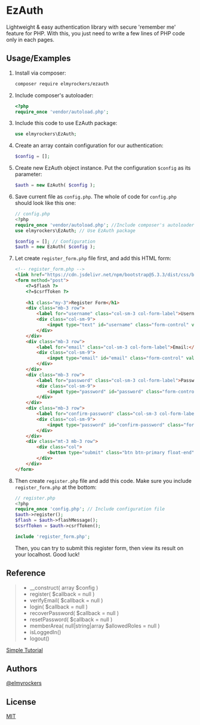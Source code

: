 
# EzAuth

Lightweight & easy authentication library with secure 'remember me' feature for PHP. With this, you just need to write a few lines of PHP code only in each pages.

## Usage/Examples

1. Install via composer:
	```sh
	composer require elmyrockers/ezauth
	```
2. Include composer's autoloader:
	```php
	<?php
	require_once 'vendor/autoload.php';
	```
3. Include this code to use EzAuth package:
	```php
	use elmyrockers\EzAuth;
	```
4. Create an array contain configuration for our authentication:
	```php
	$config = [];
	```
5. Create new EzAuth object instance. Put the configuration `$config` as its parameter:
	```php
	$auth = new EzAuth( $config );
	```
6. Save current file as `config.php`. The whole of code for `config.php` should look like this one:
	```php
	// config.php
	<?php
	require_once 'vendor/autoload.php'; //Include composer's autoloader
	use elmyrockers\EzAuth; // Use EzAuth package

	$config = []; // Configuration
	$auth = new EzAuth( $config );
	```
7. Let create `register_form.php` file first, and add this HTML form:
	```html
	<!-- register_form.php -->
	<link href="https://cdn.jsdelivr.net/npm/bootstrap@5.3.3/dist/css/bootstrap.min.css" rel="stylesheet"><!-- We use `Bootstrap 5` as css styling in this form -->
	<form method="post">
		<?=$flash ?>
		<?=$csrfToken ?>
		
		<h1 class="my-3">Register Form</h1>
		<div class="mb-3 row">
			<label for="username" class="col-sm-3 col-form-label">Username:</label>
			<div class="col-sm-9">
				<input type="text" id="username" class="form-control" value="">
			</div>
		</div>
		<div class="mb-3 row">
			<label for="email" class="col-sm-3 col-form-label">Email:</label>
			<div class="col-sm-9">
				<input type="email" id="email" class="form-control" value="">
			</div>
		</div>
		<div class="mb-3 row">
			<label for="password" class="col-sm-3 col-form-label">Password:</label>
			<div class="col-sm-9">
				<input type="password" id="password" class="form-control">
			</div>
		</div>
		<div class="mb-3 row">
			<label for="confirm-password" class="col-sm-3 col-form-label">Confirm Password:</label>
			<div class="col-sm-9">
				<input type="password" id="confirm-password" class="form-control">
			</div>
		</div>
		<div class="mt-3 mb-3 row">
			<div class="col">
				<button type="submit" class="btn btn-primary float-end">Register</button>
			</div>
		</div>
	</form>
	```
7. Then create `register.php` file and add this code. Make sure you include `register_form.php` at the bottom:
	```php
	// register.php
	<?php
	require_once 'config.php'; // Include configuration file
	$auth->register();
	$flash = $auth->flashMessage();
	$csrfToken = $auth->csrfToken();

	include 'register_form.php'; 
	```
	Then, you can try to submit this register form, then view its result on your localhost. Good luck!


## Reference

>- __construct( array $config )
>- register( $callback = null )
>- verifyEmail( $callback = null )
>- login( $callback = null )
>- recoverPassword( $callback = null )
>- resetPassword( $callback = null )
>- memberArea( null\|string\|array $allowedRoles = null )
>- isLoggedIn()
>- logout()

[Simple Tutorial](https://elmyrockers.github.io/EzAuth)

## Authors

[@elmyrockers](https://www.github.com/elmyrockers)


## License

[MIT](https://choosealicense.com/licenses/mit/)